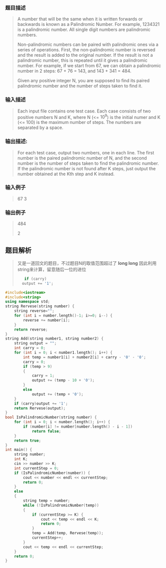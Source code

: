 ### 题目描述

> A number that will be the same when it is written forwards or backwards is known as a Palindromic Number. For example, 1234321 is a palindromic number. All single digit numbers are palindromic numbers.
>
>Non-palindromic numbers can be paired with palindromic ones via a series of operations. First, the non-palindromic number is reversed and the result is added to the original number. If the result is not a palindromic number, this is repeated until it gives a palindromic number. For example, if we start from 67, we can obtain a palindromic number in 2 steps: 67 + 76 = 143, and 143 + 341 = 484.
>
>Given any positive integer N, you are supposed to find its paired palindromic number and the number of steps taken to find it.

### 输入描述

> Each input file contains one test case. Each case consists of two positive numbers N and K, where N (<= $10^9$) is the initial numer and K (<= 100) is the maximum number of steps. The numbers are separated by a space.

### 输出描述:
> For each test case, output two numbers, one in each line. The first number is the paired palindromic number of N, and the second number is the number of steps taken to find the palindromic number. If the palindromic number is not found after K steps, just output the number obtained at the Kth step and K instead.

### 输入例子
> 67 3

### 输出例子
> 484
>
>2



## 题目解析
>又是一道回文的题目，不过题目N的取值范围超过了 **long long** 因此利用string来计算，留意随后一位的进位
>```C++
>    if (carry)
>	output += '1';
> ```  

```C++
#include<iostream>
#include<string>
using namespace std;
string Rervese(string number) {
	string reverse="";
	for (int i = number.length()-1; i>=0; i--) {
		reverse += number[i];
	}
	return reverse;
}
string Add(string number1, string number2) {
	string output = "";
	int carry = 0;
	for (int i = 0; i < number1.length(); i++) {
		int temp = number1[i] + number2[i] + carry - '0' - '0';
		carry = 0;
		if (temp > 9)
		{
			carry = 1;
			output += (temp - 10 + '0');
		}
		else
			output += (temp + '0');
	}
	if (carry)output += '1';
	return Rervese(output);
}
bool IsPalindromicNumber(string number) {
	for (int i = 0; i < number.length(); i++) {
		if (number[i] != number[number.length() - i - 1])
			return false;
	}
	return true;
}
int main() {
	string number;
	int K;
	cin >> number >> K;
	int currentStep = 0;
	if (IsPalindromicNumber(number)) {
		cout << number << endl << currentStep;
		return 0;
	}
	else
	{
		string temp = number;
		while (!IsPalindromicNumber(temp))
		{
			if (currentStep >= K) {
				cout << temp << endl << K;
				return 0;
			}
			temp = Add(temp, Rervese(temp));
			currentStep++;
		}
		cout << temp << endl << currentStep;
	}
	return 0;
}
```